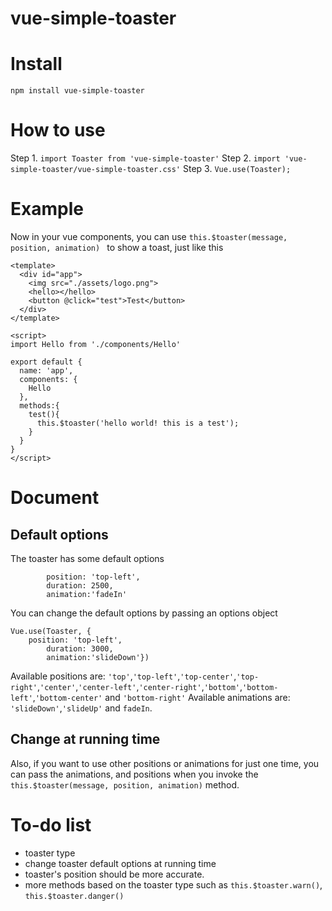 # vue-simple-toaster
# Install
`npm install vue-simple-toaster`
# How to use
Step 1. `import Toaster from 'vue-simple-toaster'`
Step 2. `import 'vue-simple-toaster/vue-simple-toaster.css'`
Step 3. `Vue.use(Toaster);`
# Example
Now in your vue components, you can use `this.$toaster(message, position, animation) ` to show a toast, just like this
```
<template>
  <div id="app">
    <img src="./assets/logo.png">
    <hello></hello>
    <button @click="test">Test</button>
  </div>
</template>

<script>
import Hello from './components/Hello'

export default {
  name: 'app',
  components: {
    Hello
  },
  methods:{
    test(){
      this.$toaster('hello world! this is a test');
    }
  }
}
</script>
```
# Document
## Default options
The toaster has some default options
```
		position: 'top-left',
		duration: 2500,
		animation:'fadeIn'
```
You can change the default options by passing an options object
```
Vue.use(Toaster, {
    position: 'top-left',
		duration: 3000,
		animation:'slideDown'})
```   
Available positions are: `'top'`,`'top-left'`,`'top-center'`,`'top-right'`,`'center'`,`'center-left'`,`'center-right'`,`'bottom'`,`'bottom-left'`,`'bottom-center'` and `'bottom-right'`
Available animations are: `'slideDown'`,`'slideUp'` and `fadeIn`.
## Change at running time
Also, if you want to use other positions or animations for just one time, you can pass the animations, and positions when you invoke the `this.$toaster(message, position, animation)` method. 
# To-do list
- toaster type
- change toaster default options at running time
- toaster's position should be more accurate.
- more methods based on the toaster type such as `this.$toaster.warn()`, `this.$toaster.danger()`

